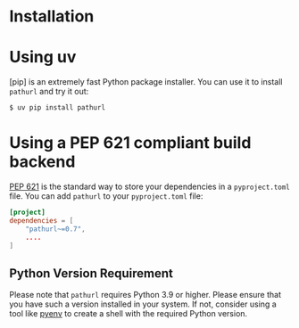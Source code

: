 # Installation

# Using uv

[pip] is an extremely fast Python package installer.
You can use it to install `pathurl` and try it out:

```console
$ uv pip install pathurl
```

# Using a PEP 621 compliant build backend

[PEP 621] is the standard way to store your dependencies in a `pyproject.toml` file.
You can add `pathurl` to your `pyproject.toml` file:

```toml
[project]
dependencies = [
    "pathurl~=0.7",
    ....
]
```

## Python Version Requirement

Please note that `pathurl` requires Python 3.9 or higher. Please ensure
that you have such a version installed in your system. If not,
consider using a tool like [pyenv] to create a shell with the required Python version.

[uv]: https://github.com/astral-sh/uv
[PEP 621]: https://peps.python.org/pep-0621/
[pyenv]: https://github.com/pyenv/pyenv
